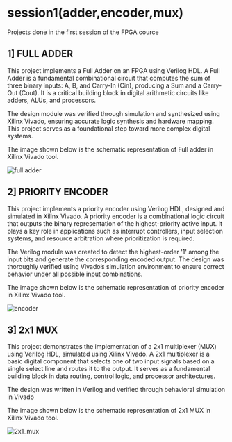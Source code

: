 # session1(adder,encoder,mux)
Projects done in the first session of the FPGA cource

## 1] FULL ADDER

This project implements a Full Adder on an FPGA using Verilog HDL. A Full Adder is a fundamental combinational circuit that computes the sum of three binary inputs: A, B, and Carry-In (Cin), producing a Sum and a Carry-Out (Cout). It is a critical building block in digital arithmetic circuits like adders, ALUs, and processors.

The design module was verified through simulation and synthesized using Xilinx Vivado, ensuring accurate logic synthesis and hardware mapping. This project serves as a foundational step toward more complex digital systems.

The image shown below is the schematic representation of Full adder in Xilinx Vivado tool.

![full adder](https://github.com/user-attachments/assets/01d4f628-46c3-4a8b-b7eb-edcac4458830)

## 2] PRIORITY ENCODER

This project implements a priority encoder using Verilog HDL, designed and simulated in Xilinx Vivado. A priority encoder is a combinational logic circuit that outputs the binary representation of the highest-priority active input. It plays a key role in applications such as interrupt controllers, input selection systems, and resource arbitration where prioritization is required.

The Verilog module was created to detect the highest-order '1' among the input bits and generate the corresponding encoded output. The design was thoroughly verified using Vivado’s simulation environment to ensure correct behavior under all possible input combinations.

The image shown below is the schematic representation of priority encoder in Xilinx Vivado tool.

![encoder](https://github.com/user-attachments/assets/9f1f0227-1496-416a-b0c7-6feefbe09960)

## 3] 2x1 MUX

This project demonstrates the implementation of a 2x1 multiplexer (MUX) using Verilog HDL, simulated using Xilinx Vivado. A 2x1 multiplexer is a basic digital component that selects one of two input signals based on a single select line and routes it to the output. It serves as a fundamental building block in data routing, control logic, and processor architectures.

The design was written in Verilog and verified through behavioral simulation in Vivado

The image shown below is the schematic representation of 2x1 MUX in Xilinx Vivado tool.

![2x1_mux](https://github.com/user-attachments/assets/ad2df4fb-ccaa-4f81-ae8d-9cbeea216eaa)



